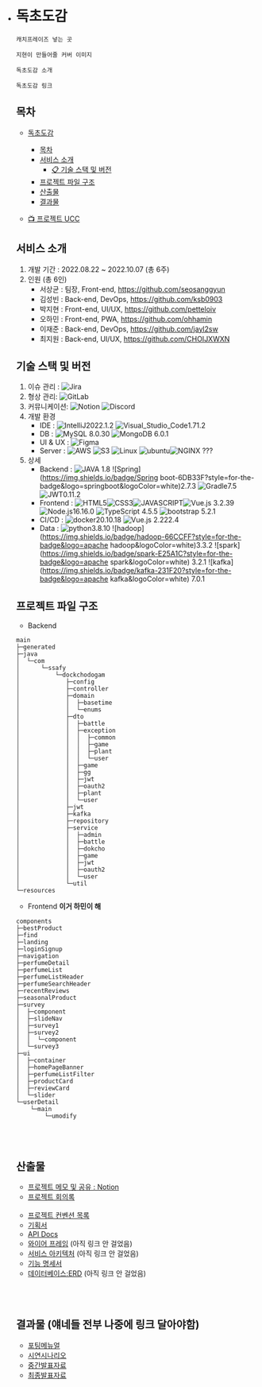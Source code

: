 - # 독초도감

  `캐치프레이즈 넣는 곳`

  `지현이 만들어줄 커버 이미지`

  

  `독초도감 소개`

  `독초도감 링크`

  

  

  ## 목차

  - [독초도감](#독초도감)
    - [목차](#목차)
    - [서비스 소개](#서비스-소개)
      - [📋 기술 스택 및 버전](#기술-스택-및-버전)
    - [프로젝트 파일 구조](#프로젝트-파일-구조)
    - [산출물](#산출물)
    - [결과물](#결과물)

  - [📺 프로젝트 UCC](https://drive.google.com/file/d/1AMcAO6QFbD6dapB6_n6oYhm9_pHbsGKm/view?usp=sharing)

  

  

  ## 서비스 소개

  1. 개발 기간 : 2022.08.22 ~ 2022.10.07 (총 6주)
  2. 인원 (총 6인)
     - 서상균 : 팀장, Front-end, https://github.com/seosanggyun
      - 김성빈 : Back-end, DevOps, https://github.com/ksb0903
      - 박지현 : Front-end, UI/UX, https://github.com/petteloiv
      - 오하민 : Front-end, PWA, https://github.com/ohhamin
      - 이재준 : Back-end, DevOps, https://github.com/jayl2sw
      - 최지원 : Back-end, UI/UX, https://github.com/CHOIJXWXN

  

  

  ## 기술 스택 및 버전

  1. 이슈 관리 : ![Jira](https://img.shields.io/badge/jira-%230A0FFF.svg?style=for-the-badge&logo=jira&logoColor=white)
  2. 형상 관리: ![GitLab](https://img.shields.io/badge/gitlab-%23181717.svg?style=for-the-badge&logo=gitlab&logoColor=white)
  3. 커뮤니케이션: ![Notion](https://img.shields.io/badge/Notion-%23000000.svg?style=for-the-badge&logo=notion&logoColor=white) ![Discord](https://img.shields.io/badge/discord-5865F2.svg?style=for-the-badge&logo=discord&logoColor=white) 
  4. 개발 환경 
     - IDE : ![IntelliJ](https://img.shields.io/badge/IntelliJIDEA-000000.svg?style=for-the-badge&logo=intellij-idea&logoColor=white)2022.1.2 ![Visual_Studio_Code](https://img.shields.io/badge/Visual%20Studio%20Code-0078d7.svg?style=for-the-badge&logo=visual-studio-code&logoColor=white)1.71.2
     - DB : ![MySQL](https://img.shields.io/badge/MySQL-003545?style=for-the-badge&logo=mysql&logoColor=white) 8.0.30 ![MongoDB](https://img.shields.io/badge/MongoDB-47A248?style=for-the-badge&logo=mongodb&logoColor=white) 6.0.1 
     - UI & UX : ![Figma](https://img.shields.io/badge/Figma-F24E1E?style=for-the-badge&logo=figma&logoColor=white) 
     - Server : ![AWS](https://img.shields.io/badge/AWS-FF9900?style=for-the-badge&logo=amazonaws&logoColor=white) ![S3](https://img.shields.io/badge/S3-569A31?style=for-the-badge&logo=amazons3&logoColor=white) ![Linux](https://img.shields.io/badge/Linux-FCC624?style=for-the-badge&logo=linux&logoColor=white) ![ubuntu](https://img.shields.io/badge/Ubuntu-E95420?style=for-the-badge&logo=ubuntu&logoColor=white)![NGINX](https://img.shields.io/badge/nginx-009639?style=for-the-badge&logo=nginx&logoColor=white) ???
  5. 상세
     - Backend : ![JAVA](https://img.shields.io/badge/JAVA-FF0000?style=for-the-badge&logoColor=white) 1.8 ![Spring](https://img.shields.io/badge/Spring boot-6DB33F?style=for-the-badge&logo=springboot&logoColor=white)2.7.3 ![Gradle](https://img.shields.io/badge/Gradle-02303A?style=for-the-badge&logo=gradle&logoColor=white)7.5 ![JWT](https://img.shields.io/badge/JWT-000000?style=for-the-badge&logo=jsonwebtokens&logoColor=white)0.11.2
     - Frontend : ![HTML5](https://img.shields.io/badge/HTML5-E34F26?style=for-the-badge&logo=html5&logoColor=white)![CSS3](https://img.shields.io/badge/css3-1572B6?style=for-the-badge&logo=css3&logoColor=white)![JAVASCRIPT](https://img.shields.io/badge/javascript-F7DF1E?style=for-the-badge&logo=javascript&logoColor=white)![Vue.js](https://img.shields.io/badge/vue.js-4FC08D?style=for-the-badge&logo=vue.js&logoColor=white) 3.2.39 ![Node.js](https://img.shields.io/badge/Node.js-339933?style=for-the-badge&logo=node.js&logoColor=white)16.16.0 ![TypeScript](https://img.shields.io/badge/TypeScript-3178C6?style=for-the-badge&logo=type&logoColor=white) 4.5.5 ![bootstrap](https://img.shields.io/badge/BootStrap-7952B3?style=for-the-badge&logo=bootstrap&logoColor=white) 5.2.1
     - CI/CD : ![docker](https://img.shields.io/badge/docker-2496ED?style=for-the-badge&logo=docker&logoColor=white)20.10.18 ![Vue.js](https://img.shields.io/badge/jenkins-D24939?style=for-the-badge&logo=jenkins&logoColor=white) 2.222.4
     -  Data : ![python](https://img.shields.io/badge/python-3776AB?style=for-the-badge&logo=python&logoColor=white)3.8.10 ![hadoop](https://img.shields.io/badge/hadoop-66CCFF?style=for-the-badge&logo=apache hadoop&logoColor=white)3.3.2 ![spark](https://img.shields.io/badge/spark-E25A1C?style=for-the-badge&logo=apache spark&logoColor=white) 3.2.1 ![kafka](https://img.shields.io/badge/kafka-231F20?style=for-the-badge&logo=apache kafka&logoColor=white) 7.0.1  

  

  

  ## 프로젝트 파일 구조

  - Backend

  ```
  main
  ├─generated
  ├─java
  │  └─com
  │      └─ssafy
  │          └─dockchodogam
  │             ├─config
  │             ├─controller
  │             ├─domain
  │             │  ├─basetime
  │             │  └─enums
  │             ├─dto
  │             │  ├─battle
  │             │  ├─exception
  │             │  │  ├─common
  │             │  │  ├─game
  │             │  │  ├─plant
  │             │  │  └─user
  │             │  ├─game
  │             │  ├─gg
  │             │  ├─jwt
  │             │  ├─oauth2
  │             │  ├─plant
  │             │  └─user
  │             ├─jwt
  │             ├─kafka
  │             ├─repository
  │             ├─service
  │             │  ├─admin
  │             │  ├─battle
  │             │  ├─dokcho
  │             │  ├─game
  │             │  ├─jwt
  │             │  ├─oauth2
  │             │  └─user
  │             └─util
  └─resources
  ```

  - Frontend **이거 하민이 해**

  ```
  components
  ├─bestProduct
  ├─find
  ├─landing
  ├─loginSignup
  ├─navigation
  ├─perfumeDetail
  ├─perfumeList
  ├─perfumeListHeader
  ├─perfumeSearchHeader
  ├─recentReviews
  ├─seasonalProduct
  ├─survey
  │  ├─component
  │  ├─slideNav
  │  ├─survey1
  │  ├─survey2
  │  │  └─component
  │  └─survey3
  ├─ui
  │  ├─container
  │  ├─homePageBanner
  │  ├─perfumeListFilter
  │  ├─productCard
  │  ├─reviewCard
  │  └─slider
  └─userDetail
      └─main
          └─umodify
  ```

  <br><br>

  ## 산출물

  - [프로젝트 메모 및 공유 : Notion](https://www.notion.so/dokcho/bee30bec2cdb4479a7db031c9d7806e8)
  - [프로젝트 회의록](https://www.notion.so/dokcho/84b2d7b282774267a12c866524a1f481?v=2456f84e544d459eb873931dd94d261b)

  <br>

  - [프로젝트 컨벤션 목록](https://www.notion.so/dokcho/73506d36df0844f2b1e13e61a4a2aae3)
  - [기획서](https://www.notion.so/dokcho/92608bad2eaf4831b3c893ff731baa22)
  - [API Docs](https://www.notion.so/dokcho/API-Docs-8c38c792438a439f88a7dafdbf77a25f)
  - [와이어 프레임](./docs/와이어프레임.md) (아직 링크 안 걸었음)
  - [서비스 아키텍처](./docs/아키텍처.md) (아직 링크 안 걸었음)
  - [기능 명세서](https://www.notion.so/dokcho/API-Docs-8c38c792438a439f88a7dafdbf77a25f)
  - [데이터베이스:ERD](./docs/ERD.md) (아직 링크 안 걸었음)

  <br><br>

  ## 결과물 (얘네들 전부 나중에 링크 달아야함)

  - [포팅메뉴얼](./exec/포팅메뉴얼.md)
  - [시연시나리오](./exec/시연시나리오.md)
  - [중간발표자료](./pt/[중간발표]특화_PJT_구미1반_D104.pdf)
  - [최종발표자료](./pt/[최종발표]특화_PJT_구미1반_D104.pdf)
